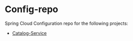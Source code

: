 # Config-repo

Spring Cloud Configuration repo for the following projects:
- [Catalog-Service](https://github.com/asgarov1/catalog-service)
